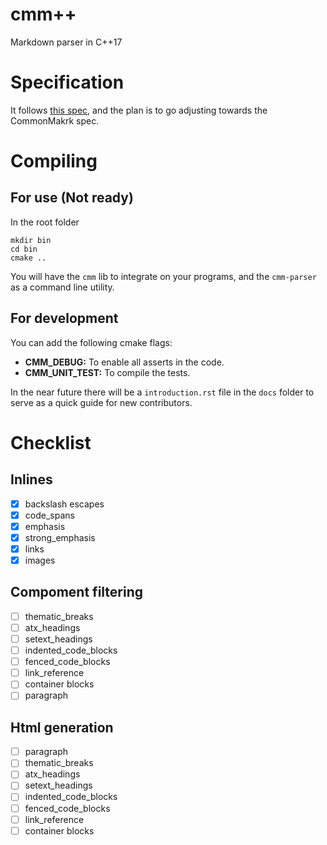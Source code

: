 cmm++
=====

Markdown parser in C++17

Specification
=============

It follows [this spec](specification.md), and the plan is to go adjusting
towards the CommonMakrk spec.

Compiling
=========

For use (Not ready)
-------------------

In the root folder

~~~
mkdir bin
cd bin
cmake ..
~~~

You will have the `cmm` lib to integrate on your programs, and the `cmm-parser`
as a command line utility.

For development
---------------

You can add the following cmake flags:

* **CMM_DEBUG:** To enable all asserts in the code.
* **CMM_UNIT_TEST:** To compile the tests.

In the near future there will be a `introduction.rst` file in the `docs` folder
to serve as a quick guide for new contributors.

Checklist
=========

Inlines 
-------

* [X] backslash escapes
* [X] code_spans
* [X] emphasis
* [X] strong_emphasis
* [X] links
* [X] images

Compoment filtering
-------------------

* [ ] thematic_breaks
* [ ] atx_headings
* [ ] setext_headings
* [ ] indented_code_blocks
* [ ] fenced_code_blocks
* [ ] link_reference
* [ ] container blocks
* [ ] paragraph

Html generation
---------------

* [ ] paragraph
* [ ] thematic_breaks
* [ ] atx_headings
* [ ] setext_headings
* [ ] indented_code_blocks
* [ ] fenced_code_blocks
* [ ] link_reference
* [ ] container blocks
